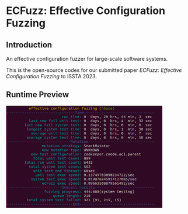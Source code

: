 # ECFuzz: Effective Configuration Fuzzing

## Introduction

An effective configuration fuzzer for large-scale software systems. 

This is the open-source codes for our submitted paper *ECFuzz: Effective Configuration Fuzzing* to ISSTA 2023.

## Runtime Preview

<img src="_preview/running-hbase.png" alt="image-20221109195021554" style="zoom:67%;" />
